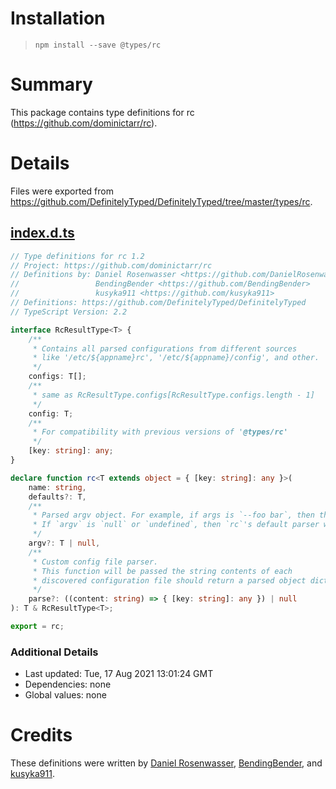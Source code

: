 # Installation
> `npm install --save @types/rc`

# Summary
This package contains type definitions for rc (https://github.com/dominictarr/rc).

# Details
Files were exported from https://github.com/DefinitelyTyped/DefinitelyTyped/tree/master/types/rc.
## [index.d.ts](https://github.com/DefinitelyTyped/DefinitelyTyped/tree/master/types/rc/index.d.ts)
````ts
// Type definitions for rc 1.2
// Project: https://github.com/dominictarr/rc
// Definitions by: Daniel Rosenwasser <https://github.com/DanielRosenwasser>
//                 BendingBender <https://github.com/BendingBender>
//                 kusyka911 <https://github.com/kusyka911>
// Definitions: https://github.com/DefinitelyTyped/DefinitelyTyped
// TypeScript Version: 2.2

interface RcResultType<T> {
    /**
     * Contains all parsed configurations from different sources
     * like '/etc/${appname}rc', '/etc/${appname}/config', and other.
     */
    configs: T[];
    /**
     * same as RcResultType.configs[RcResultType.configs.length - 1]
     */
    config: T;
    /**
     * For compatibility with previous versions of '@types/rc'
     */
    [key: string]: any;
}

declare function rc<T extends object = { [key: string]: any }>(
    name: string,
    defaults?: T,
    /**
     * Parsed argv object. For example, if args is `--foo bar`, then this value should be `{foo: 'bar'}`
     * If `argv` is `null` or `undefined`, then `rc`'s default parser will parse `process.argv`.
     */
    argv?: T | null,
    /**
     * Custom config file parser.
     * This function will be passed the string contents of each
     * discovered configuration file should return a parsed object dictionary.
     */
    parse?: ((content: string) => { [key: string]: any }) | null
): T & RcResultType<T>;

export = rc;

````

### Additional Details
 * Last updated: Tue, 17 Aug 2021 13:01:24 GMT
 * Dependencies: none
 * Global values: none

# Credits
These definitions were written by [Daniel Rosenwasser](https://github.com/DanielRosenwasser), [BendingBender](https://github.com/BendingBender), and [kusyka911](https://github.com/kusyka911).
